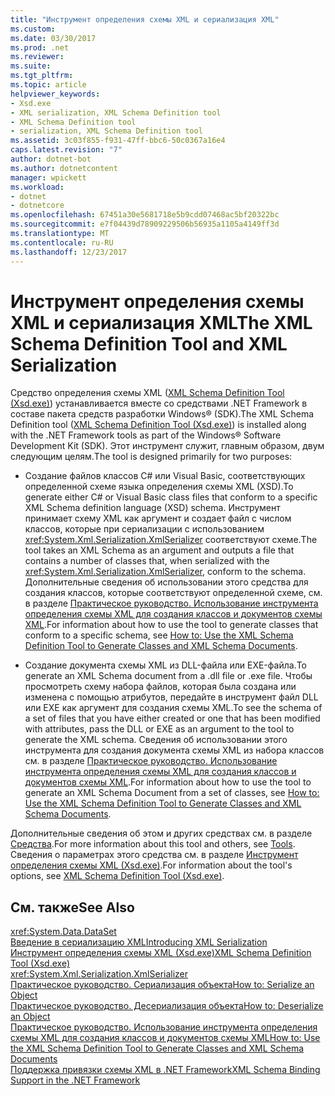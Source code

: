 ```yaml
---
title: "Инструмент определения схемы XML и сериализация XML"
ms.custom: 
ms.date: 03/30/2017
ms.prod: .net
ms.reviewer: 
ms.suite: 
ms.tgt_pltfrm: 
ms.topic: article
helpviewer_keywords:
- Xsd.exe
- XML serialization, XML Schema Definition tool
- XML Schema Definition tool
- serialization, XML Schema Definition tool
ms.assetid: 3c03f855-f931-47ff-bbc6-50c0367a16e4
caps.latest.revision: "7"
author: dotnet-bot
ms.author: dotnetcontent
manager: wpickett
ms.workload:
- dotnet
- dotnetcore
ms.openlocfilehash: 67451a30e5681718e5b9cdd07468ac5bf20322bc
ms.sourcegitcommit: e7f04439d78909229506b56935a1105a4149ff3d
ms.translationtype: MT
ms.contentlocale: ru-RU
ms.lasthandoff: 12/23/2017
---
```

# <a name="the-xml-schema-definition-tool-and-xml-serialization"></a><span data-ttu-id="95c28-102">Инструмент определения схемы XML и сериализация XML</span><span class="sxs-lookup"><span data-stu-id="95c28-102">The XML Schema Definition Tool and XML Serialization</span></span>
<span data-ttu-id="95c28-103">Средство определения схемы XML ([XML Schema Definition Tool (Xsd.exe)](../../../docs/standard/serialization/xml-schema-definition-tool-xsd-exe.md)) устанавливается вместе со средствами .NET Framework в составе пакета средств разработки Windows® (SDK).</span><span class="sxs-lookup"><span data-stu-id="95c28-103">The XML Schema Definition tool ([XML Schema Definition Tool (Xsd.exe)](../../../docs/standard/serialization/xml-schema-definition-tool-xsd-exe.md)) is installed along with the .NET Framework tools as part of the Windows® Software Development Kit (SDK).</span></span> <span data-ttu-id="95c28-104">Этот инструмент служит, главным образом, двум следующим целям.</span><span class="sxs-lookup"><span data-stu-id="95c28-104">The tool is designed primarily for two purposes:</span></span>  
  
-   <span data-ttu-id="95c28-105">Создание файлов классов C# или Visual Basic, соответствующих определенной схеме языка определения схемы XML (XSD).</span><span class="sxs-lookup"><span data-stu-id="95c28-105">To generate either C# or Visual Basic class files that conform to a specific XML Schema definition language (XSD) schema.</span></span> <span data-ttu-id="95c28-106">Инструмент принимает схему XML как аргумент и создает файл с числом классов, которые при сериализации с использованием <xref:System.Xml.Serialization.XmlSerializer> соответствуют схеме.</span><span class="sxs-lookup"><span data-stu-id="95c28-106">The tool takes an XML Schema as an argument and outputs a file that contains a number of classes that, when serialized with the <xref:System.Xml.Serialization.XmlSerializer>, conform to the schema.</span></span> <span data-ttu-id="95c28-107">Дополнительные сведения об использовании этого средства для создания классов, которые соответствуют определенной схеме, см. в разделе [Практическое руководство. Использование инструмента определения схемы XML для создания классов и документов схемы XML](../../../docs/standard/serialization/xml-schema-def-tool-gen.md).</span><span class="sxs-lookup"><span data-stu-id="95c28-107">For information about how to use the tool to generate classes that conform to a specific schema, see [How to: Use the XML Schema Definition Tool to Generate Classes and XML Schema Documents](../../../docs/standard/serialization/xml-schema-def-tool-gen.md).</span></span>  
  
-   <span data-ttu-id="95c28-108">Создание документа схемы XML из DLL-файла или EXE-файла.</span><span class="sxs-lookup"><span data-stu-id="95c28-108">To generate an XML Schema document from a .dll file or .exe file.</span></span> <span data-ttu-id="95c28-109">Чтобы просмотреть схему набора файлов, которая была создана или изменена с помощью атрибутов, передайте в инструмент файл DLL или EXE как аргумент для создания схемы XML.</span><span class="sxs-lookup"><span data-stu-id="95c28-109">To see the schema of a set of files that you have either created or one that has been modified with attributes, pass the DLL or EXE as an argument to the tool to generate the XML schema.</span></span> <span data-ttu-id="95c28-110">Сведения об использовании этого инструмента для создания документа схемы XML из набора классов см. в разделе [Практическое руководство. Использование инструмента определения схемы XML для создания классов и документов схемы XML](../../../docs/standard/serialization/xml-schema-def-tool-gen.md).</span><span class="sxs-lookup"><span data-stu-id="95c28-110">For information about how to use the tool to generate an XML Schema Document from a set of classes, see [How to: Use the XML Schema Definition Tool to Generate Classes and XML Schema Documents](../../../docs/standard/serialization/xml-schema-def-tool-gen.md).</span></span>  
  
 <span data-ttu-id="95c28-111">Дополнительные сведения об этом и других средствах см. в разделе [Средства](../../../docs/framework/tools/index.md).</span><span class="sxs-lookup"><span data-stu-id="95c28-111">For more information about this tool and others, see [Tools](../../../docs/framework/tools/index.md).</span></span> <span data-ttu-id="95c28-112">Сведения о параметрах этого средства см. в разделе [Инструмент определения схемы XML (Xsd.exe)](../../../docs/standard/serialization/xml-schema-definition-tool-xsd-exe.md).</span><span class="sxs-lookup"><span data-stu-id="95c28-112">For information about the tool's options, see [XML Schema Definition Tool (Xsd.exe)](../../../docs/standard/serialization/xml-schema-definition-tool-xsd-exe.md).</span></span>  
  
## <a name="see-also"></a><span data-ttu-id="95c28-113">См. также</span><span class="sxs-lookup"><span data-stu-id="95c28-113">See Also</span></span>  
 <xref:System.Data.DataSet>  
 [<span data-ttu-id="95c28-114">Введение в сериализацию XML</span><span class="sxs-lookup"><span data-stu-id="95c28-114">Introducing XML Serialization</span></span>](../../../docs/standard/serialization/introducing-xml-serialization.md)  
 [<span data-ttu-id="95c28-115">Инструмент определения схемы XML (Xsd.exe)</span><span class="sxs-lookup"><span data-stu-id="95c28-115">XML Schema Definition Tool (Xsd.exe)</span></span>](../../../docs/standard/serialization/xml-schema-definition-tool-xsd-exe.md)  
 <xref:System.Xml.Serialization.XmlSerializer>  
 [<span data-ttu-id="95c28-116">Практическое руководство. Сериализация объекта</span><span class="sxs-lookup"><span data-stu-id="95c28-116">How to: Serialize an Object</span></span>](../../../docs/standard/serialization/how-to-serialize-an-object.md)  
 [<span data-ttu-id="95c28-117">Практическое руководство. Десериализация объекта</span><span class="sxs-lookup"><span data-stu-id="95c28-117">How to: Deserialize an Object</span></span>](../../../docs/standard/serialization/how-to-deserialize-an-object.md)  
 [<span data-ttu-id="95c28-118">Практическое руководство. Использование инструмента определения схемы XML для создания классов и документов схемы XML</span><span class="sxs-lookup"><span data-stu-id="95c28-118">How to: Use the XML Schema Definition Tool to Generate Classes and XML Schema Documents</span></span>](../../../docs/standard/serialization/xml-schema-def-tool-gen.md)  
 [<span data-ttu-id="95c28-119">Поддержка привязки схемы XML в .NET Framework</span><span class="sxs-lookup"><span data-stu-id="95c28-119">XML Schema Binding Support in the .NET Framework</span></span>](http://msdn.microsoft.com/en-us/8f0619dd-f1fc-4895-ae21-6d45d0382cc1)
